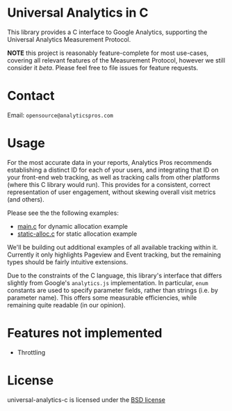 # Universal Analytics in C

This library provides a C interface to Google Analytics, supporting the Universal Analytics Measurement Protocol.

**NOTE** this project is reasonably feature-complete for most use-cases, covering all relevant features of the Measurement Protocol, however we still consider it _beta_. Please feel free to file issues for feature requests.

# Contact
Email: `opensource@analyticspros.com`

# Usage

For the most accurate data in your reports, Analytics Pros recommends establishing a distinct ID for each of your users, and integrating that ID on your front-end web tracking, as well as tracking calls from other platforms (where this C library would run). This provides for a consistent, correct representation of user engagement, without skewing overall visit metrics (and others).

Please see the the following examples:

- [main.c](./test/main.c) for dynamic allocation example
- [static-alloc.c](./test/static-alloc.c) for static allocation example


We'll be building out additional examples of all available tracking within it. Currently it only highlights Pageview and Event tracking, but the remaining types should be fairly intuitive extensions.

Due to the constraints of the C language, this library's interface that differs slightly from Google's `analytics.js` implementation. In particular, `enum` constants are used to specify parameter fields, rather than strings (i.e. by parameter name). This offers some measurable efficiencies, while remaining quite readable (in our opinion).


# Features not implemented

* Throttling


# License

universal-analytics-c is licensed under the [BSD license](./LICENSE)

